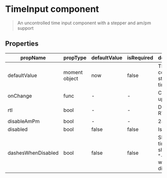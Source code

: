 # TimeInput component

> An uncontrolled time input component with a stepper and am/pm support

## Properties

| propName | propType | defaultValue | isRequired | description |
|----------|----------|--------------|------------|-------------|
| defaultValue | moment object | now | false | The control's starting time |
| onChange | func | - | - | Called upon blur |
| rtl | bool | - | - | Display in RTL |
| disableAmPm | bool | - | - | 24h mode |
| disabled | bool | false | false | Is disabled |
| dashesWhenDisabled | bool | false | false | Should time be shown as "--:--" when disabled  |
